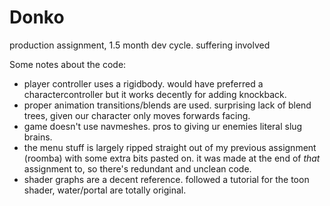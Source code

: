 # Donko
production assignment, 1.5 month dev cycle.  suffering involved

Some notes about the code:
- player controller uses a rigidbody.  would have preferred a charactercontroller but it works decently for adding knockback.
- proper animation transitions/blends are used.  surprising lack of blend trees, given our character only moves forwards facing.
- game doesn't use navmeshes.  pros to giving ur enemies literal slug brains.
- the menu stuff is largely ripped straight out of my previous assignment (roomba) with some extra bits pasted on.
  it was made at the end of *that* assignment to, so there's redundant and unclean code.
- shader graphs are a decent reference.  followed a tutorial for the toon shader, water/portal are totally original.
